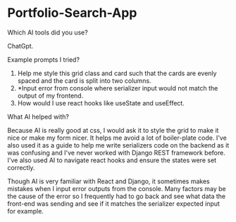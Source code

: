 # Portfolio-Search-App



Which AI tools did you use?

ChatGpt.

Example prompts I tried?

1. Help me style this grid class and card such that the cards are evenly spaced and the card is split into two columns.
2. *Input error from console where serializer input would not match the output of my frontend.
3. How would I use react hooks like useState and useEffect. 

What AI helped with?

Because AI is really good at css, I would ask it to style the grid to make it nice or make my form nicer. It helps me avoid a lot of 
boiler-plate code. I've also used it as a guide to help me write serializers code on the backend as it was confusing and I've never worked with 
Django REST framework before. I've also used AI to navigate react hooks and ensure the states were set correctly. 

Though AI is very familiar with React and Django, it sometimes makes mistakes when I input error outputs from the console. Many factors may be the cause of the error so I frequently had to go back and see what data the front-end was sending and see if it matches the serializer expected input for example. 
